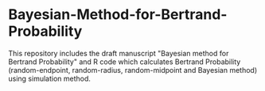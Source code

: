 # Bayesian-Method-for-Bertrand-Probability
This repository includes the draft manuscript "Bayesian method for Bertrand Probability" and R code which calculates Bertrand Probability (random-endpoint, random-radius, random-midpoint and Bayesian method) using simulation method. 

